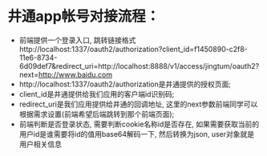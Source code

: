 # 井通app帐号对接流程：

* 前端提供一个登录入口, 跳转链接格式http://localhost:1337/oauth2/authorization?client_id=f1450890-c2f8-11e6-8734-6d09def7&redirect_uri=http://localhost:8888/v1/access/jingtum/oauth2?next=http://www.baidu.com
* http://localhost:1337/oauth2/authorization是井通提供的授权页面;
* client_id是井通提供给我们应用的客户端id识别码;
* redirect_uri是我们应用提供给井通的回调地址, 这里的next参数前端同学可以根据需求设置(前端希望后端跳转到那个前端页面);
* 前端判断是否登录状态, 需要判断cookie名称id是否存在, 如果需要获取当前的用户id是谁需要将id的值用base64解码一下, 然后转换为json, user对象就是用户相关信息 

